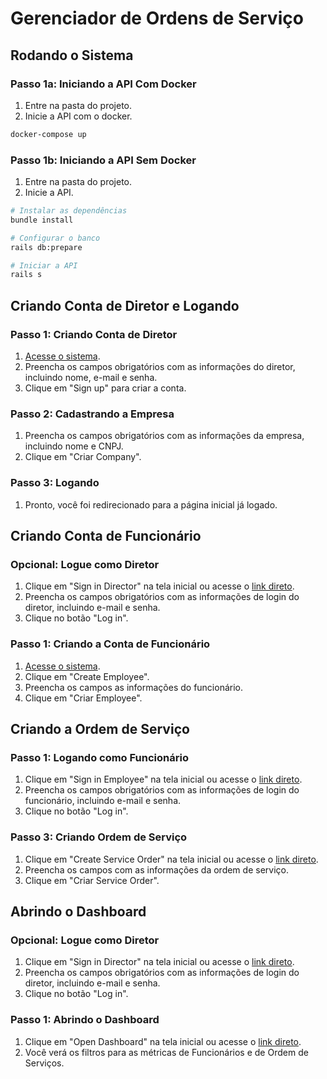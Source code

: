 # Gerenciador de Ordens de Serviço

## Rodando o Sistema

### Passo 1a: Iniciando a API Com Docker

1. Entre na pasta do projeto.
2. Inicie a API com o docker.

```bash
docker-compose up
```

### Passo 1b: Iniciando a API Sem Docker

1. Entre na pasta do projeto.
2. Inicie a API.

```bash
# Instalar as dependências
bundle install

# Configurar o banco
rails db:prepare

# Iniciar a API
rails s
```

## Criando Conta de Diretor e Logando

### Passo 1: Criando Conta de Diretor

1. [Acesse o sistema](http://localhost:3000/directors/sign_up).
2. Preencha os campos obrigatórios com as informações do diretor, incluindo nome, e-mail e senha.
3. Clique em "Sign up" para criar a conta.

### Passo 2: Cadastrando a Empresa

1. Preencha os campos obrigatórios com as informações da empresa, incluindo nome e CNPJ.
2. Clique em "Criar Company".

### Passo 3: Logando

1. Pronto, você foi redirecionado para a página inicial já logado.

## Criando Conta de Funcionário

### Opcional: Logue como Diretor

1. Clique em "Sign in Director" na tela inicial ou acesse o [link direto](http://localhost:3000/directors/sign_in).
2. Preencha os campos obrigatórios com as informações de login do diretor, incluindo e-mail e senha.
3. Clique no botão "Log in".

### Passo 1: Criando a Conta de Funcionário

1. [Acesse o sistema](http://localhost:3000/).
2. Clique em "Create Employee".
3. Preencha os campos as informações do funcionário.
3. Clique em "Criar Employee".

## Criando a Ordem de Serviço

### Passo 1: Logando como Funcionário

1. Clique em "Sign in Employee" na tela inicial ou acesse o [link direto](http://localhost:3000/employees/sign_in).
2. Preencha os campos obrigatórios com as informações de login do funcionário, incluindo e-mail e senha.
3. Clique no botão "Log in".

### Passo 3: Criando Ordem de Serviço

1. Clique em "Create Service Order" na tela inicial ou acesse o [link direto](http://localhost:3000/service_orders/new).
2. Preencha os campos com as informações da ordem de serviço.
3. Clique em "Criar Service Order".

## Abrindo o Dashboard

### Opcional: Logue como Diretor

1. Clique em "Sign in Director" na tela inicial ou acesse o [link direto](http://localhost:3000/directors/sign_in).
2. Preencha os campos obrigatórios com as informações de login do diretor, incluindo e-mail e senha.
3. Clique no botão "Log in".

### Passo 1: Abrindo o Dashboard

1. Clique em "Open Dashboard" na tela inicial ou acesse o [link direto](http://localhost:3000/dashboard).
3. Você verá os filtros para as métricas de Funcionários e de Ordem de Serviços.
